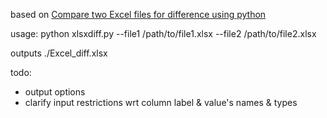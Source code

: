 based on [Compare two Excel files for difference using python](https://kanoki.org/2019/02/26/compare-two-excel-files-for-difference-using-python/)

usage:
python xlsxdiff.py --file1 /path/to/file1.xlsx --file2 /path/to/file2.xlsx

outputs ./Excel_diff.xlsx

todo:
- output options
- clarify input restrictions wrt column label & value's names & types
